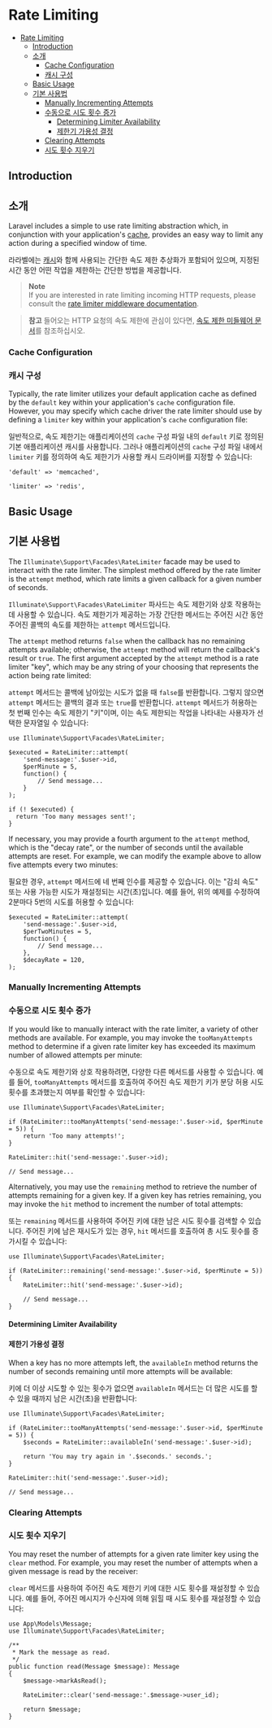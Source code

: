# Rate Limiting

- [Rate Limiting](#rate-limiting)
  - [Introduction](#introduction)
  - [소개](#소개)
    - [Cache Configuration](#cache-configuration)
    - [캐시 구성](#캐시-구성)
  - [Basic Usage](#basic-usage)
  - [기본 사용법](#기본-사용법)
    - [Manually Incrementing Attempts](#manually-incrementing-attempts)
    - [수동으로 시도 횟수 증가](#수동으로-시도-횟수-증가)
      - [Determining Limiter Availability](#determining-limiter-availability)
      - [제한기 가용성 결정](#제한기-가용성-결정)
    - [Clearing Attempts](#clearing-attempts)
    - [시도 횟수 지우기](#시도-횟수-지우기)

<a name="introduction"></a>
## Introduction
## 소개

Laravel includes a simple to use rate limiting abstraction which, in conjunction with your application's [cache](cache), provides an easy way to limit any action during a specified window of time.

라라벨에는 [캐시](cache)와 함께 사용되는 간단한 속도 제한 추상화가 포함되어 있으며, 지정된 시간 동안 어떤 작업을 제한하는 간단한 방법을 제공합니다.

> **Note**  
> If you are interested in rate limiting incoming HTTP requests, please consult the [rate limiter middleware documentation](routing#rate-limiting).

> **참고**
> 들어오는 HTTP 요청의 속도 제한에 관심이 있다면, [속도 제한 미들웨어 문서](routing#rate-limiting)를 참조하십시오.

<a name="cache-configuration"></a>
### Cache Configuration
### 캐시 구성

Typically, the rate limiter utilizes your default application cache as defined by the `default` key within your application's `cache` configuration file. However, you may specify which cache driver the rate limiter should use by defining a `limiter` key within your application's `cache` configuration file:

일반적으로, 속도 제한기는 애플리케이션의 `cache` 구성 파일 내의 `default` 키로 정의된 기본 애플리케이션 캐시를 사용합니다. 그러나 애플리케이션의 `cache` 구성 파일 내에서 `limiter` 키를 정의하여 속도 제한기가 사용할 캐시 드라이버를 지정할 수 있습니다:

    'default' => 'memcached',

    'limiter' => 'redis',

<a name="basic-usage"></a>
## Basic Usage
## 기본 사용법

The `Illuminate\Support\Facades\RateLimiter` facade may be used to interact with the rate limiter. The simplest method offered by the rate limiter is the `attempt` method, which rate limits a given callback for a given number of seconds.

`Illuminate\Support\Facades\RateLimiter` 파사드는 속도 제한기와 상호 작용하는 데 사용할 수 있습니다. 속도 제한기가 제공하는 가장 간단한 메서드는 주어진 시간 동안 주어진 콜백의 속도를 제한하는 `attempt` 메서드입니다.

The `attempt` method returns `false` when the callback has no remaining attempts available; otherwise, the `attempt` method will return the callback's result or `true`. The first argument accepted by the `attempt` method is a rate limiter "key", which may be any string of your choosing that represents the action being rate limited:

`attempt` 메서드는 콜백에 남아있는 시도가 없을 때 `false`를 반환합니다. 그렇지 않으면 `attempt` 메서드는 콜백의 결과 또는 `true`를 반환합니다. `attempt` 메서드가 허용하는 첫 번째 인수는 속도 제한기 "키"이며, 이는 속도 제한되는 작업을 나타내는 사용자가 선택한 문자열일 수 있습니다:

    use Illuminate\Support\Facades\RateLimiter;

    $executed = RateLimiter::attempt(
        'send-message:'.$user->id,
        $perMinute = 5,
        function() {
            // Send message...
        }
    );

    if (! $executed) {
      return 'Too many messages sent!';
    }

If necessary, you may provide a fourth argument to the `attempt` method, which is the "decay rate", or the number of seconds until the available attempts are reset. For example, we can modify the example above to allow five attempts every two minutes:

필요한 경우, `attempt` 메서드에 네 번째 인수를 제공할 수 있습니다. 이는 "감쇠 속도" 또는 사용 가능한 시도가 재설정되는 시간(초)입니다. 예를 들어, 위의 예제를 수정하여 2분마다 5번의 시도를 허용할 수 있습니다:

    $executed = RateLimiter::attempt(
        'send-message:'.$user->id,
        $perTwoMinutes = 5,
        function() {
            // Send message...
        },
        $decayRate = 120,
    );

<a name="manually-incrementing-attempts"></a>
### Manually Incrementing Attempts
### 수동으로 시도 횟수 증가

If you would like to manually interact with the rate limiter, a variety of other methods are available. For example, you may invoke the `tooManyAttempts` method to determine if a given rate limiter key has exceeded its maximum number of allowed attempts per minute:

수동으로 속도 제한기와 상호 작용하려면, 다양한 다른 메서드를 사용할 수 있습니다. 예를 들어, `tooManyAttempts` 메서드를 호출하여 주어진 속도 제한기 키가 분당 허용 시도 횟수를 초과했는지 여부를 확인할 수 있습니다:

    use Illuminate\Support\Facades\RateLimiter;

    if (RateLimiter::tooManyAttempts('send-message:'.$user->id, $perMinute = 5)) {
        return 'Too many attempts!';
    }

    RateLimiter::hit('send-message:'.$user->id);

    // Send message...

Alternatively, you may use the `remaining` method to retrieve the number of attempts remaining for a given key. If a given key has retries remaining, you may invoke the `hit` method to increment the number of total attempts:

또는 `remaining` 메서드를 사용하여 주어진 키에 대한 남은 시도 횟수를 검색할 수 있습니다. 주어진 키에 남은 재시도가 있는 경우, `hit` 메서드를 호출하여 총 시도 횟수를 증가시킬 수 있습니다:

    use Illuminate\Support\Facades\RateLimiter;

    if (RateLimiter::remaining('send-message:'.$user->id, $perMinute = 5)) {
        RateLimiter::hit('send-message:'.$user->id);

        // Send message...
    }

<a name="determining-limiter-availability"></a>
#### Determining Limiter Availability
#### 제한기 가용성 결정

When a key has no more attempts left, the `availableIn` method returns the number of seconds remaining until more attempts will be available:

키에 더 이상 시도할 수 있는 횟수가 없으면 `availableIn` 메서드는 더 많은 시도를 할 수 있을 때까지 남은 시간(초)을 반환합니다:

    use Illuminate\Support\Facades\RateLimiter;

    if (RateLimiter::tooManyAttempts('send-message:'.$user->id, $perMinute = 5)) {
        $seconds = RateLimiter::availableIn('send-message:'.$user->id);

        return 'You may try again in '.$seconds.' seconds.';
    }

    RateLimiter::hit('send-message:'.$user->id);

    // Send message...

<a name="clearing-attempts"></a>
### Clearing Attempts
### 시도 횟수 지우기

You may reset the number of attempts for a given rate limiter key using the `clear` method. For example, you may reset the number of attempts when a given message is read by the receiver:

`clear` 메서드를 사용하여 주어진 속도 제한기 키에 대한 시도 횟수를 재설정할 수 있습니다. 예를 들어, 주어진 메시지가 수신자에 의해 읽힐 때 시도 횟수를 재설정할 수 있습니다:

    use App\Models\Message;
    use Illuminate\Support\Facades\RateLimiter;

    /**
     * Mark the message as read.
     */
    public function read(Message $message): Message
    {
        $message->markAsRead();

        RateLimiter::clear('send-message:'.$message->user_id);

        return $message;
    }
